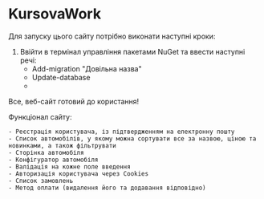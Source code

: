 # KursovaWork
Для запуску цього сайту потрібно виконати наступні кроки:

1. Ввійти в термінал управління пакетами NuGet та ввести наступні речі:
    - Add-migration "Довільна назва"
    - Update-database
    - 
Все, веб-сайт готовий до користання!

Функціонал сайту:

    - Реєстрація користувача, із підтвердженням на електронну пошту
    - Список автомобілів, у якому можна сортувати все за назвою, ціною та новинками, а також фільтрувати
    - Сторінка автомобіля
    - Конфігуратор автомобіля
    - Валідація на кожне поле введення
    - Авторизація користувача через Cookies
    - Список замовлень 
    - Метод оплати (видалення його та додавання відповідно)



